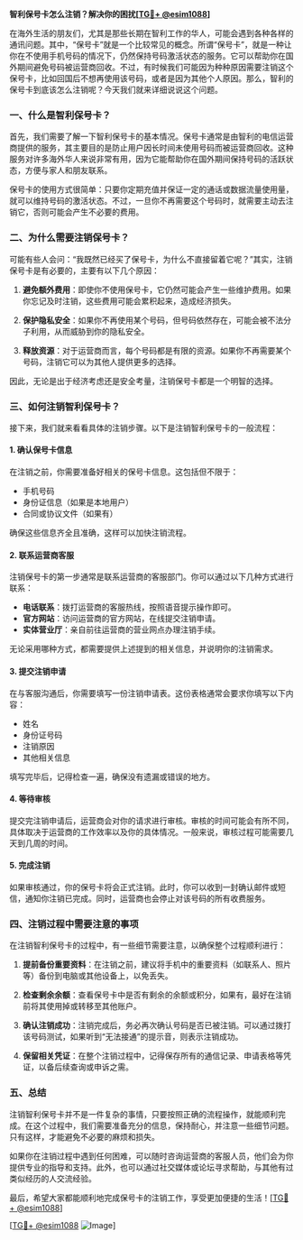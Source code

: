 **智利保号卡怎么注销？解决你的困扰[[TG💪+ @esim1088](https://t.me/s/esim1088)]**

在海外生活的朋友们，尤其是那些长期在智利工作的华人，可能会遇到各种各样的通讯问题。其中，“保号卡”就是一个比较常见的概念。所谓“保号卡”，就是一种让你在不使用手机号码的情况下，仍然保持号码激活状态的服务。它可以帮助你在国外期间避免号码被运营商回收。不过，有时候我们可能因为种种原因需要注销这个保号卡，比如回国后不想再使用该号码，或者是因为其他个人原因。那么，智利的保号卡到底该怎么注销呢？今天我们就来详细说说这个问题。

### 一、什么是智利保号卡？

首先，我们需要了解一下智利保号卡的基本情况。保号卡通常是由智利的电信运营商提供的服务，其主要目的是防止用户因长时间未使用号码而被运营商回收。这种服务对许多海外华人来说非常有用，因为它能帮助你在国外期间保持号码的活跃状态，方便与家人和朋友联系。

保号卡的使用方式很简单：只要你定期充值并保证一定的通话或数据流量使用量，就可以维持号码的激活状态。不过，一旦你不再需要这个号码时，就需要主动去注销它，否则可能会产生不必要的费用。

### 二、为什么需要注销保号卡？

可能有些人会问：“我既然已经买了保号卡，为什么不直接留着它呢？”其实，注销保号卡是有必要的，主要有以下几个原因：

1. **避免额外费用**：即使你不使用保号卡，它仍然可能会产生一些维护费用。如果你忘记及时注销，这些费用可能会累积起来，造成经济损失。
   
2. **保护隐私安全**：如果你不再使用某个号码，但号码依然存在，可能会被不法分子利用，从而威胁到你的隐私安全。

3. **释放资源**：对于运营商而言，每个号码都是有限的资源。如果你不再需要某个号码，注销它可以为其他人提供更多的选择。

因此，无论是出于经济考虑还是安全考量，注销保号卡都是一个明智的选择。

### 三、如何注销智利保号卡？

接下来，我们就来看看具体的注销步骤。以下是注销智利保号卡的一般流程：

#### 1. 确认保号卡信息

在注销之前，你需要准备好相关的保号卡信息。这包括但不限于：

- 手机号码
- 身份证信息（如果是本地用户）
- 合同或协议文件（如果有）

确保这些信息齐全且准确，这样可以加快注销流程。

#### 2. 联系运营商客服

注销保号卡的第一步通常是联系运营商的客服部门。你可以通过以下几种方式进行联系：

- **电话联系**：拨打运营商的客服热线，按照语音提示操作即可。
- **官方网站**：访问运营商的官方网站，在线提交注销申请。
- **实体营业厅**：亲自前往运营商的营业网点办理注销手续。

无论采用哪种方式，都需要提供上述提到的相关信息，并说明你的注销需求。

#### 3. 提交注销申请

在与客服沟通后，你需要填写一份注销申请表。这份表格通常会要求你填写以下内容：

- 姓名
- 身份证号码
- 注销原因
- 其他相关信息

填写完毕后，记得检查一遍，确保没有遗漏或错误的地方。

#### 4. 等待审核

提交完注销申请后，运营商会对你的请求进行审核。审核的时间可能会有所不同，具体取决于运营商的工作效率以及你的具体情况。一般来说，审核过程可能需要几天到几周的时间。

#### 5. 完成注销

如果审核通过，你的保号卡将会正式注销。此时，你可以收到一封确认邮件或短信，通知你注销已完成。同时，运营商也会停止对该号码的所有收费服务。

### 四、注销过程中需要注意的事项

在注销智利保号卡的过程中，有一些细节需要注意，以确保整个过程顺利进行：

1. **提前备份重要资料**：在注销之前，建议将手机中的重要资料（如联系人、照片等）备份到电脑或其他设备上，以免丢失。

2. **检查剩余余额**：查看保号卡中是否有剩余的余额或积分，如果有，最好在注销前将其使用掉或转移至其他账户。

3. **确认注销成功**：注销完成后，务必再次确认号码是否已被注销。可以通过拨打该号码测试，如果听到“无法接通”的提示音，则表示注销成功。

4. **保留相关凭证**：在整个注销过程中，记得保存所有的通信记录、申请表格等凭证，以备后续查询或申诉之需。

### 五、总结

注销智利保号卡并不是一件复杂的事情，只要按照正确的流程操作，就能顺利完成。在这个过程中，我们需要准备充分的信息，保持耐心，并注意一些细节问题。只有这样，才能避免不必要的麻烦和损失。

如果你在注销过程中遇到任何困难，可以随时咨询运营商的客服人员，他们会为你提供专业的指导和支持。此外，也可以通过社交媒体或论坛寻求帮助，与其他有过类似经历的人交流经验。

最后，希望大家都能顺利地完成保号卡的注销工作，享受更加便捷的生活！[[TG💪+ @esim1088](https://t.me/s/esim1088)] 

[[TG💪+ @esim1088](https://t.me/s/esim1088) ![Image](https://i.postimg.cc/4NQfJmqS/Snipaste-2025-05-13-00-14-12.png)]
